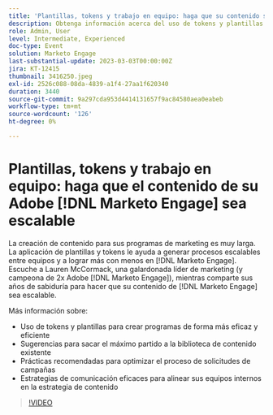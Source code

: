 ```yaml
---
title: 'Plantillas, tokens y trabajo en equipo: haga que su contenido sea escalable'
description: Obtenga información acerca del uso de tokens y plantillas en  [!DNL Marketo Engage]. Descubra sugerencias para sacar el máximo partido a su biblioteca de contenido.
role: Admin, User
level: Intermediate, Experienced
doc-type: Event
solution: Marketo Engage
last-substantial-update: 2023-03-03T00:00:00Z
jira: KT-12415
thumbnail: 3416250.jpeg
exl-id: 2526c088-08da-4839-a1f4-27aa1f620340
duration: 3440
source-git-commit: 9a297cda953d4414131657f9ac84580aea0eabeb
workflow-type: tm+mt
source-wordcount: '126'
ht-degree: 0%

---
```


# Plantillas, tokens y trabajo en equipo: haga que el contenido de su Adobe [!DNL Marketo Engage] sea escalable

La creación de contenido para sus programas de marketing es muy larga. La aplicación de plantillas y tokens le ayuda a generar procesos escalables entre equipos y a lograr más con menos en [!DNL Marketo Engage]. Escuche a Lauren McCormack, una galardonada líder de marketing (y campeona de 2x Adobe [!DNL Marketo Engage]), mientras comparte sus años de sabiduría para hacer que su contenido de [!DNL Marketo Engage] sea escalable.

Más información sobre:

* Uso de tokens y plantillas para crear programas de forma más eficaz y eficiente
* Sugerencias para sacar el máximo partido a la biblioteca de contenido existente
* Prácticas recomendadas para optimizar el proceso de solicitudes de campañas
* Estrategias de comunicación eficaces para alinear sus equipos internos en la estrategia de contenido

>[!VIDEO](https://video.tv.adobe.com/v/3416250/?quality=12&learn=on)
